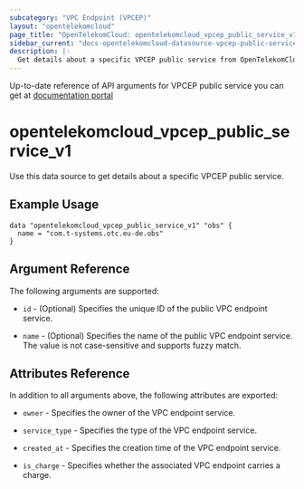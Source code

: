 ```yaml
---
subcategory: "VPC Endpoint (VPCEP)"
layout: "opentelekomcloud"
page_title: "OpenTelekomCloud: opentelekomcloud_vpcep_public_service_v1"
sidebar_current: "docs-opentelekomcloud-datasource-vpcep-public-service-v1"
description: |-
  Get details about a specific VPCEP public service from OpenTelekomCloud
---
```


Up-to-date reference of API arguments for VPCEP public service you can get at
[documentation portal](https://docs.otc.t-systems.com/vpc-endpoint/api-ref/apis/apis_for_managing_vpc_endpoint_services/querying_public_vpc_endpoint_services.html)

# opentelekomcloud_vpcep_public_service_v1

Use this data source to get details about a specific VPCEP public service.

## Example Usage

```hcl
data "opentelekomcloud_vpcep_public_service_v1" "obs" {
  name = "com.t-systems.otc.eu-de.obs"
}
```

## Argument Reference

The following arguments are supported:

* `id` - (Optional) Specifies the unique ID of the public VPC endpoint service.

* `name` - (Optional) Specifies the name of the public VPC endpoint service. The value is not case-sensitive and supports fuzzy match.

## Attributes Reference

In addition to all arguments above, the following attributes are exported:

* `owner` - Specifies the owner of the VPC endpoint service.

* `service_type` - Specifies the type of the VPC endpoint service.

* `created_at` - Specifies the creation time of the VPC endpoint service.

* `is_charge` - Specifies whether the associated VPC endpoint carries a charge.

